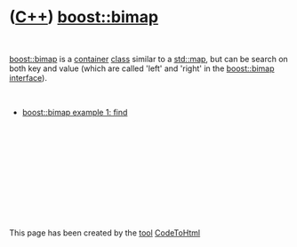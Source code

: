 
 

 

 

 

 

([C++](Cpp.md)) [boost::bimap](CppBoostBimap.md)
==================================================

 

[boost::bimap](CppBimap.md) is a [container](CppContainer.md)
[class](CppClass.md) similar to a [std::map](CppMap.md), but can be
search on both key and value (which are called 'left' and 'right' in the
[boost::bimap](CppBimap.md) [interface](CppInterface.md)).

 

-   [boost::bimap example 1: find](CppBimapExample1.md)

 

 

 

 

 

 

This page has been created by the [tool](Tools.md)
[CodeToHtml](ToolCodeToHtml.md)
